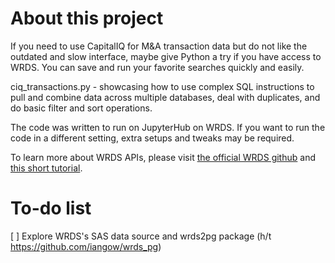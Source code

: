 # About this project

If you need to use CapitalIQ for M&A transaction data but do not like the outdated and slow interface, maybe give Python a try if you have access to WRDS. You can save and run your favorite searches quickly and easily.

ciq_transactions.py - showcasing how to use complex SQL instructions to pull and combine data across multiple databases, deal with duplicates, and do basic filter and sort operations.

The code was written to run on JupyterHub on WRDS. If you want to run the code in a different setting, extra setups and tweaks may be required.

To learn more about WRDS APIs, please visit [the official WRDS github](https://github.com/wharton/wrds/) and [this short tutorial](https://matteocourthoud.github.io/post/wrds/).

# To-do list
[ ] Explore WRDS's SAS data source and wrds2pg package (h/t https://github.com/iangow/wrds_pg)

